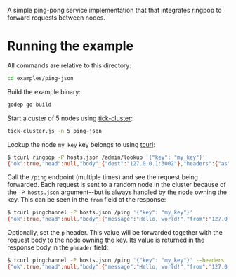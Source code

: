 A simple ping-pong service implementation that that integrates ringpop to forward requests between nodes.

# Running the example

All commands are relative to this directory:
```bash
cd examples/ping-json
```

Build the example binary:
```bash
godep go build
```

Start a custer of 5 nodes using [tick-cluster][1]:
```bash
tick-cluster.js -n 5 ping-json
```

Lookup the node `my_key` key belongs to using [tcurl][2]:
```bash
$ tcurl ringpop -P hosts.json /admin/lookup '{"key": "my_key"}'
{"ok":true,"head":null,"body":{"dest":"127.0.0.1:3002"},"headers":{"as":"json"},"trace":"88c8217f8ce220fd"}
```

Call the `/ping` endpoint (multiple times) and see the request being forwarded. Each request is sent to a random node in the cluster because of the `-P hosts.json` argument--but is always handled by the node owning the key. This can be seen in the `from` field of the response:
```bash
$ tcurl pingchannel -P hosts.json /ping '{"key": "my_key"}'
{"ok":true,"head":null,"body":{"message":"Hello, world!","from":"127.0.0.1:3002","p":""},"headers":{"as":"json"},"trace":"825d0c582c758aa5"}
```

Optionally, set the `p` header. This value will be forwarded together with the request body to the node owning the key. Its value is returned in the response body in the `pheader` field:
```bash
$ tcurl pingchannel -P hosts.json /ping '{"key": "my_key"}' --headers '{"p": "my_header"}'
{"ok":true,"head":null,"body":{"message":"Hello, world!","from":"127.0.0.1:3002","pheader":"my_header"},"headers":{"as":"json"},"trace":"36b2a16b57b92945"}
```

[1]:https://github.com/uber/ringpop-common/
[2]:https://github.com/uber/tcurl
